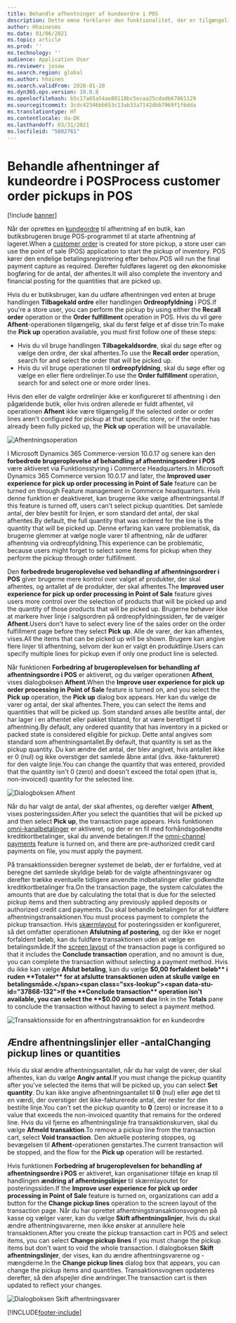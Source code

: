 ```yaml
---
title: Behandle afhentninger af kundeordre i POS
description: Dette emne forklarer den funktionalitet, der er tilgængelig i POS-programmet til behandling af afhentninger af kundeordrer.
author: Hhainesms
ms.date: 01/06/2021
ms.topic: article
ms.prod: ''
ms.technology: ''
audience: Application User
ms.reviewer: josaw
ms.search.region: global
ms.author: hhaines
ms.search.validFrom: 2020-01-20
ms.dyn365.ops.version: 10.0.8
ms.openlocfilehash: b5c17a65a54ae88118bc5ecaa25cdadb67861129
ms.sourcegitcommit: 3cdc42346bb653c13ab33a7142dbb7969f1f6dda
ms.translationtype: HT
ms.contentlocale: da-DK
ms.lasthandoff: 03/31/2021
ms.locfileid: "5802761"
---
```

# <a name="process-customer-order-pickups-in-pos"></a><span data-ttu-id="37868-103">Behandle afhentninger af kundeordre i POS</span><span class="sxs-lookup"><span data-stu-id="37868-103">Process customer order pickups in POS</span></span>

[!include [banner](includes/banner.md)]

<span data-ttu-id="37868-104">Når der oprettes en [kundeordre](customer-orders-overview.md) til afhentning af en butik, kan butiksbrugeren bruge POS-programmet til at starte afhentning af lageret.</span><span class="sxs-lookup"><span data-stu-id="37868-104">When a [customer order](customer-orders-overview.md) is created for store pickup, a store user can use the point of sale (POS) application to start the pickup of inventory.</span></span> <span data-ttu-id="37868-105">POS kører den endelige betalingsregistrering efter behov.</span><span class="sxs-lookup"><span data-stu-id="37868-105">POS will run the final payment capture as required.</span></span> <span data-ttu-id="37868-106">Derefter fuldføres lageret og den økonomiske bogføring for de antal, der afhentes.</span><span class="sxs-lookup"><span data-stu-id="37868-106">It will also complete the inventory and financial posting for the quantities that are picked up.</span></span>

<span data-ttu-id="37868-107">Hvis du er butiksbruger, kan du udføre afhentningen ved enten at bruge handlingen **Tilbagekald ordre** eller handlingen **Ordreopfyldning** i POS.</span><span class="sxs-lookup"><span data-stu-id="37868-107">If you're a store user, you can perform the pickup by using either the **Recall order** operation or the **Order fulfillment** operation in POS.</span></span> <span data-ttu-id="37868-108">Hvis du vil gøre **Afhent**-operationen tilgængelig, skal du først følge et af disse trin:</span><span class="sxs-lookup"><span data-stu-id="37868-108">To make the **Pick up** operation available, you must first follow one of these steps:</span></span>

- <span data-ttu-id="37868-109">Hvis du vil bruge handlingen **Tilbagekaldsordre**, skal du søge efter og vælge den ordre, der skal afhentes.</span><span class="sxs-lookup"><span data-stu-id="37868-109">To use the **Recall order** operation, search for and select the order that will be picked up.</span></span>
- <span data-ttu-id="37868-110">Hvis du vil bruge operationen til **ordreopfyldning**, skal du søge efter og vælge en eller flere ordrelinjer.</span><span class="sxs-lookup"><span data-stu-id="37868-110">To use the **Order fulfillment** operation, search for and select one or more order lines.</span></span>

<span data-ttu-id="37868-111">Hvis den eller de valgte ordrelinjer ikke er konfigureret til afhentning i den pågældende butik, eller hvis ordren allerede er fuldt afhentet, vil operationen **Afhent** ikke være tilgængelig.</span><span class="sxs-lookup"><span data-stu-id="37868-111">If the selected order or order lines aren't configured for pickup at that specific store, or if the order has already been fully picked up, the **Pick up** operation will be unavailable.</span></span>

![Afhentningsoperation](media/pickupoperation.png)

<span data-ttu-id="37868-113">I Microsoft Dynamics 365 Commerce-version 10.0.17 og senere kan den **forbedrede brugeroplevelse af behandling af afhentningsordrer i POS** være aktiveret via Funktionsstyring i Commerce Headquarters.</span><span class="sxs-lookup"><span data-stu-id="37868-113">In Microsoft Dynamics 365 Commerce version 10.0.17 and later, the **Improved user experience for pick up order processing in Point of Sale** feature can be turned on through Feature management in Commerce headquarters.</span></span> <span data-ttu-id="37868-114">Hvis denne funktion er deaktiveret, kan brugerne ikke vælge afhentningsantal.</span><span class="sxs-lookup"><span data-stu-id="37868-114">If this feature is turned off, users can't select pickup quantities.</span></span> <span data-ttu-id="37868-115">Det samlede antal, der blev bestilt for linjen, er som standard det antal, der skal afhentes.</span><span class="sxs-lookup"><span data-stu-id="37868-115">By default, the full quantity that was ordered for the line is the quantity that will be picked up.</span></span> <span data-ttu-id="37868-116">Denne erfaring kan være problematisk, da brugerne glemmer at vælge nogle varer til afhentning, når de udfører afhentning via ordreopfyldning.</span><span class="sxs-lookup"><span data-stu-id="37868-116">This experience can be problematic, because users might forget to select some items for pickup when they perform the pickup through order fulfillment.</span></span>

<span data-ttu-id="37868-117">Den **forbedrede brugeroplevelse ved behandling af afhentningsordrer i POS** giver brugerne mere kontrol over valget af produkter, der skal afhentes, og antallet af de produkter, der skal afhentes.</span><span class="sxs-lookup"><span data-stu-id="37868-117">The **Improved user experience for pick up order processing in Point of Sale** feature gives users more control over the selection of products that will be picked up and the quantity of those products that will be picked up.</span></span> <span data-ttu-id="37868-118">Brugerne behøver ikke at markere hver linje i salgsordren på ordreopfyldningssiden, før de vælger **Afhent**.</span><span class="sxs-lookup"><span data-stu-id="37868-118">Users don't have to select every line of the sales order on the order fulfillment page before they select **Pick up**.</span></span> <span data-ttu-id="37868-119">Alle de varer, der kan afhentes, vises.</span><span class="sxs-lookup"><span data-stu-id="37868-119">All the items that can be picked up will be shown.</span></span> <span data-ttu-id="37868-120">Brugere kan angive flere linjer til afhentning, selvom der kun er valgt én produktlinje.</span><span class="sxs-lookup"><span data-stu-id="37868-120">Users can specify multiple lines for pickup even if only one product line is selected.</span></span>

<span data-ttu-id="37868-121">Når funktionen **Forbedring af brugeroplevelsen for behandling af afhentningsordre i POS** er aktiveret, og du vælger operationen **Afhent**, vises dialogboksen **Afhent**.</span><span class="sxs-lookup"><span data-stu-id="37868-121">When the **Improve user experience for pick up order processing in Point of Sale** feature is turned on, and you select the **Pick up** operation, the **Pick up** dialog box appears.</span></span> <span data-ttu-id="37868-122">Her kan du vælge de varer og antal, der skal afhentes.</span><span class="sxs-lookup"><span data-stu-id="37868-122">There, you can select the items and quantities that will be picked up.</span></span> <span data-ttu-id="37868-123">Som standard anses alle bestilte antal, der har lager i en afhentet eller pakket tilstand, for at være berettiget til afhentning.</span><span class="sxs-lookup"><span data-stu-id="37868-123">By default, any ordered quantity that has inventory in a picked or packed state is considered eligible for pickup.</span></span> <span data-ttu-id="37868-124">Dette antal angives som standard som afhentningsantallet.</span><span class="sxs-lookup"><span data-stu-id="37868-124">By default, that quantity is set as the pickup quantity.</span></span> <span data-ttu-id="37868-125">Du kan ændre det antal, der blev angivet, hvis antallet ikke er 0 (nul) og ikke overstiger det samlede åbne antal (dvs. ikke-faktureret) for den valgte linje.</span><span class="sxs-lookup"><span data-stu-id="37868-125">You can change the quantity that was entered, provided that the quantity isn't 0 (zero) and doesn't exceed the total open (that is, non-invoiced) quantity for the selected line.</span></span>

![Dialogboksen Afhent](media/pickupselect.png)

<span data-ttu-id="37868-127">Når du har valgt de antal, der skal afhentes, og derefter vælger **Afhent**, vises posteringssiden.</span><span class="sxs-lookup"><span data-stu-id="37868-127">After you select the quantities that will be picked up and then select **Pick up**, the transaction page appears.</span></span> <span data-ttu-id="37868-128">Hvis funktionen [omni-kanalbetalinger](omni-channel-payments.md) er aktiveret, og der er en fil med forhåndsgodkendte kreditkortbetalinger, skal du anvende betalingen.</span><span class="sxs-lookup"><span data-stu-id="37868-128">If the [omni-channel payments](omni-channel-payments.md) feature is turned on, and there are pre-authorized credit card payments on file, you must apply the payment.</span></span>

<span data-ttu-id="37868-129">På transaktionssiden beregner systemet de beløb, der er forfaldne, ved at beregne det samlede skyldige beløb for de valgte afhentningsvarer og derefter trække eventuelle tidligere anvendte indbetalinger eller godkendte kreditkortbetalinger fra.</span><span class="sxs-lookup"><span data-stu-id="37868-129">On the transaction page, the system calculates the amounts that are due by calculating the total that is due for the selected pickup items and then subtracting any previously applied deposits or authorized credit card payments.</span></span> <span data-ttu-id="37868-130">Du skal behandle betalingen for at fuldføre afhentningstransaktionen.</span><span class="sxs-lookup"><span data-stu-id="37868-130">You must process payment to complete the pickup transaction.</span></span> <span data-ttu-id="37868-131">Hvis [skærmlayout](pos-screen-layouts.md) for posteringssiden er konfigureret, så det omfatter operationen **Afslutning af postering**, og der ikke er noget forfaldent beløb, kan du fuldføre transaktionen uden at vælge en betalingsmåde.</span><span class="sxs-lookup"><span data-stu-id="37868-131">If the [screen layout](pos-screen-layouts.md) of the transaction page is configured so that it includes the **Conclude transaction** operation, and no amount is due, you can complete the transaction without selecting a payment method.</span></span> <span data-ttu-id="37868-132">Hvis du ikke kan vælge **Afslut betaling**, kan du vælge **$0,00 forfaldent beløb** i ruden **Totaler** for at afslutte transaktionen uden at skulle vælge en betalingsmåde.</span><span class="sxs-lookup"><span data-stu-id="37868-132">If the **Conclude transaction** operation isn't available, you can select the **$0.00 amount due** link in the **Totals** pane to conclude the transaction without having to select a payment method.</span></span>

![Transaktionsside for en afhentningstransaktion for en kundeordre](media/pickupcart.png)

## <a name="changing-pickup-lines-or-quantities"></a><span data-ttu-id="37868-134">Ændre afhentningslinjer eller -antal</span><span class="sxs-lookup"><span data-stu-id="37868-134">Changing pickup lines or quantities</span></span>

<span data-ttu-id="37868-135">Hvis du skal ændre afhentningsantallet, når du har valgt de varer, der skal afhentes, kan du vælge **Angiv antal**.</span><span class="sxs-lookup"><span data-stu-id="37868-135">If you must change the pickup quantity after you've selected the items that will be picked up, you can select **Set quantity**.</span></span> <span data-ttu-id="37868-136">Du kan ikke angive afhentningsantallet til **0** (nul) eller øge det til en værdi, der overstiger det ikke-fakturerede antal, der rester for den bestilte linje.</span><span class="sxs-lookup"><span data-stu-id="37868-136">You can't set the pickup quantity to **0** (zero) or increase it to a value that exceeds the non-invoiced quantity that remains for the ordered line.</span></span> <span data-ttu-id="37868-137">Hvis du vil fjerne en afhentningslinje fra transaktionskurven, skal du vælge **Afmeld transaktion**.</span><span class="sxs-lookup"><span data-stu-id="37868-137">To remove a pickup line from the transaction cart, select **Void transaction**.</span></span> <span data-ttu-id="37868-138">Den aktuelle postering stoppes, og bevægelsen til **Afhent**-operationen genstartes.</span><span class="sxs-lookup"><span data-stu-id="37868-138">The current transaction will be stopped, and the flow for the **Pick up** operation will be restarted.</span></span>

<span data-ttu-id="37868-139">Hvis funktionen **Forbedring af brugeroplevelsen for behandling af afhentningsordre i POS** er aktiveret, kan organisationer tilføje en knap til handlingen **ændring af afhentningslinjer** til skærmlayoutet for posteringssiden.</span><span class="sxs-lookup"><span data-stu-id="37868-139">If the **Improve user experience for pick up order processing in Point of Sale** feature is turned on, organizations can add a button for the **Change pickup lines** operation to the screen layout of the transaction page.</span></span> <span data-ttu-id="37868-140">Når du har oprettet afhentningstransaktionsvognen på kasse og vælger varer, kan du vælge **Skift afhentningslinjer**, hvis du skal ændre afhentningsvarerne, men ikke ønsker at annullere hele transaktionen.</span><span class="sxs-lookup"><span data-stu-id="37868-140">After you create the pickup transaction cart in POS and select items, you can select **Change pickup lines** if you must change the pickup items but don't want to void the whole transaction.</span></span> <span data-ttu-id="37868-141">I dialogboksen **Skift afhentningslinjer**, der vises, kan du ændre afhentningsvarerne og -mængderne.</span><span class="sxs-lookup"><span data-stu-id="37868-141">In the **Change pickup lines** dialog box that appears, you can change the pickup items and quantities.</span></span> <span data-ttu-id="37868-142">Transaktionsvognen opdateres derefter, så den afspejler dine ændringer.</span><span class="sxs-lookup"><span data-stu-id="37868-142">The transaction cart is then updated to reflect your changes.</span></span>

![Dialogboksen Skift afhentningsvarer](media/pickupchange.png)


[!INCLUDE[footer-include](../includes/footer-banner.md)]